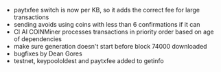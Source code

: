 * paytxfee switch is now per KB, so it adds the correct fee for large transactions
* sending avoids using coins with less than 6 confirmations if it can
* CI AI COINMiner processes transactions in priority order based on age of dependencies
* make sure generation doesn't start before block 74000 downloaded
* bugfixes by Dean Gores
* testnet, keypoololdest and paytxfee added to getinfo
